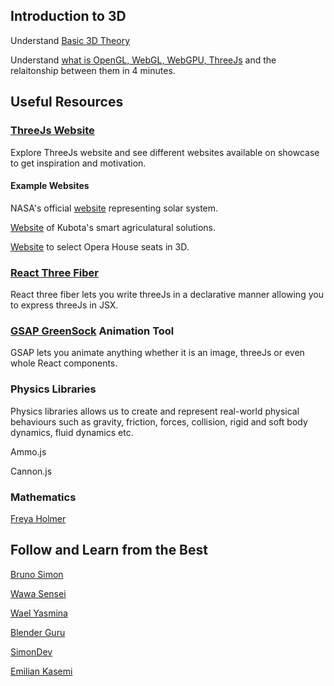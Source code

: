 ## Introduction to 3D

Understand [Basic 3D Theory](https://developer.mozilla.org/en-US/docs/Games/Techniques/3D_on_the_web/Basic_theory)

Understand [what is OpenGL, WebGL, WebGPU, ThreeJs](https://www.youtube.com/watch?v=6AHpdQCrf_Q) and the relaitonship between them in 4 minutes.

## Useful Resources

### [ThreeJs Website](https://threejs.org/)

Explore ThreeJs website and see different websites available on showcase to get inspiration and motivation.

#### Example Websites

NASA's official [website](https://eyes.nasa.gov/apps/solar-system/#/home) representing solar system.

[Website](https://www.kubota.com/futurecube/) of Kubota's smart agriculatural solutions.

[Website](https://vrseat.vercel.app/) to select Opera House seats in 3D.

### [React Three Fiber](https://docs.pmnd.rs/react-three-fiber/getting-started/introduction)

React three fiber lets you write threeJs in a declarative manner allowing you to express threeJs in JSX.

### [GSAP GreenSock](https://greensock.com/) Animation Tool

GSAP lets you animate anything whether it is an image, threeJs or even whole React components.

### Physics Libraries

Physics libraries allows us to create and represent real-world physical behaviours such as gravity, friction, forces, collision, rigid and soft body dynamics, fluid dynamics etc.

Ammo.js

Cannon.js

### Mathematics

[Freya Holmer](https://www.youtube.com/watch?v=fjOdtSu4Lm4&list=PLImQaTpSAdsArRFFj8bIfqMk2X7Vlf3XF)

## Follow and Learn from the Best

[Bruno Simon](https://twitter.com/bruno_simon?ref_src=twsrc%5Egoogle%7Ctwcamp%5Eserp%7Ctwgr%5Eauthor)

[Wawa Sensei](https://www.youtube.com/@WawaSensei)

[Wael Yasmina](https://www.youtube.com/@WaelYasmina/videos)

[Blender Guru](https://www.youtube.com/@blenderguru/videos)

[SimonDev](https://www.youtube.com/@simondev758/videos)

[Emilian Kasemi](https://www.youtube.com/@the_rings_of_saturn/videos)
